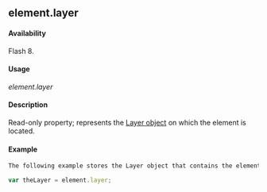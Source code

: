 ## element.layer

#### Availability

Flash 8.

#### Usage

*element.layer*

#### Description

Read-only property; represents the [Layer object](../Layer_object/layer_summary.md) on which the element is located.

#### Example

```javascript
The following example stores the Layer object that contains the element in the theLayer variable:

var theLayer = element.layer;

```